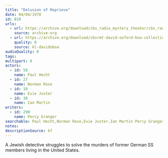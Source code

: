 ```yaml
---
title: "Delusion of Reprieve"
date: 04/04/1978
id: 810
urls: 
  - url: https://archive.org/download/cbs_radio_mystery_theater/cbs_radio_mystery_theater-0801-0850.zip/cbs_radio_mystery_theater-0801-0850%2Fcbsrmt_0810_delusion_of_reprieve.mp3
    source: archive-org
  - url: https://archive.org/download/cbsrmt-david-oxford-boa-collection/CBSRMT-780404-0810-Delusion-of-Reprieve-(32-22)-[2007]-{BoA}.mp3
    quality: 0
    source: kl-davidoboa
audioQuality: 0
tags: 
multipart: 0
actors:  
  - id: 58
    name: Paul Hecht  
  - id: 27
    name: Norman Rose  
  - id: 10
    name: Evie Juster  
  - id: 38
    name: Ian Martin
writers:  
  - id: 290
    name: Percy Granger
searchable: Paul Hecht,Norman Rose,Evie Juster,Ian Martin Percy Granger
notes: 
descriptionSource: kf
---
```

A Jewish detective struggles to solve the murders of former German SS members living in the United States.
